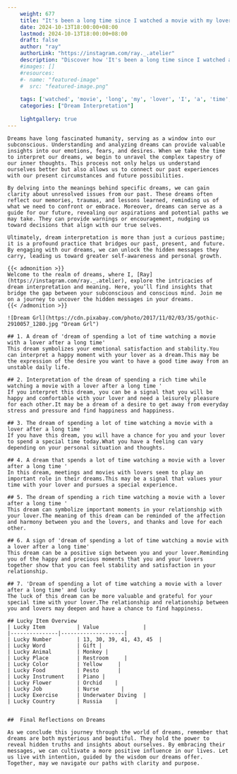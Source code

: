 ```yaml
---
    weight: 677
    title: "It's been a long time since I watched a movie with my lover"  # Assuming 'title' column exists
    date: 2024-10-13T18:00:00+08:00
    lastmod: 2024-10-13T18:00:00+08:00
    draft: false
    author: "ray"
    authorLink: "https://instagram.com/ray._.atelier"
    description: "Discover how 'It's been a long time since I watched a movie with my lover' can interpret your future and uncover its significant meanings in your life."
    #images: []
    #resources:
    #- name: "featured-image"
    #  src: "featured-image.png"
    
    tags: ['watched', 'movie', 'long', 'my', 'lover', 'I', 'a', 'time', 'since', 'been', 'with', "It's"]
    categories: ["Dream Interpretation"]
    
    lightgallery: true
---
```

    
    Dreams have long fascinated humanity, serving as a window into our subconscious. Understanding and analyzing dreams can provide valuable insights into our emotions, fears, and desires. When we take the time to interpret our dreams, we begin to unravel the complex tapestry of our inner thoughts. This process not only helps us understand ourselves better but also allows us to connect our past experiences with our present circumstances and future possibilities.
    
    By delving into the meanings behind specific dreams, we can gain clarity about unresolved issues from our past. These dreams often reflect our memories, traumas, and lessons learned, reminding us of what we need to confront or embrace. Moreover, dreams can serve as a guide for our future, revealing our aspirations and potential paths we may take. They can provide warnings or encouragement, nudging us toward decisions that align with our true selves.
    
    Ultimately, dream interpretation is more than just a curious pastime; it is a profound practice that bridges our past, present, and future. By engaging with our dreams, we can unlock the hidden messages they carry, leading us toward greater self-awareness and personal growth.
    
    {{< admonition >}}
    Welcome to the realm of dreams, where I, [Ray](https://instagram.com/ray._.atelier), explore the intricacies of dream interpretation and meaning. Here, you’ll find insights that bridge the gap between your subconscious and conscious mind. Join me on a journey to uncover the hidden messages in your dreams.
    {{< /admonition >}}
    
    ![Dream Grl](https://cdn.pixabay.com/photo/2017/11/02/03/35/gothic-2910057_1280.jpg "Dream Grl")
    
    ## 1. A dream of 'dream of spending a lot of time watching a movie with a lover after a long time'
    This dream symbolizes your emotional satisfaction and stability.You can interpret a happy moment with your lover as a dream.This may be the expression of the desire you want to have a good time away from an unstable daily life.
    
    ## 2. Interpretation of the dream of spending a rich time while watching a movie with a lover after a long time '
    If you interpret this dream, you can be a signal that you will be happy and comfortable with your lover and need a leisurely pleasure for each other.It may be a dream of a desire to get away from everyday stress and pressure and find happiness and happiness.
    
    ## 3. The dream of spending a lot of time watching a movie with a lover after a long time '
    If you have this dream, you will have a chance for you and your lover to spend a special time today.What you have a feeling can vary depending on your personal situation and thoughts.
    
    ## 4. A dream that spends a lot of time watching a movie with a lover after a long time '
    In this dream, meetings and movies with lovers seem to play an important role in their dreams.This may be a signal that values your time with your lover and pursues a special experience.
    
    ## 5. The dream of spending a rich time watching a movie with a lover after a long time '
    This dream can symbolize important moments in your relationship with your lover.The meaning of this dream can be reminded of the affection and harmony between you and the lovers, and thanks and love for each other.
    
    ## 6. A sign of 'dream of spending a lot of time watching a movie with a lover after a long time'
    This dream can be a positive sign between you and your lover.Reminding you of the happy and precious moments that you and your lovers together show that you can feel stability and satisfaction in your relationship.
    
    ## 7. 'Dream of spending a lot of time watching a movie with a lover after a long time' and lucky
    The luck of this dream can be more valuable and grateful for your special time with your lover.The relationship and relationship between you and lovers may deepen and have a chance to find happiness.
    
    ## Lucky Item Overview
    | Lucky Item          | Value              |
    |---------------|--------------------|
    | Lucky Number        | 13, 30, 39, 41, 43, 45  |
    | Lucky Word          | Gift |
    | Lucky Animal        | Monkey |
    | Lucky Place         | Restroom     |
    | Lucky Color         | Yellow     |
    | Lucky Food          | Pesto      |
    | Lucky Instrument    | Piano |
    | Lucky Flower        | Orchid    |
    | Lucky Job           | Nurse       |
    | Lucky Exercise      | Underwater Diving  |
    | Lucky Country       | Russia    |
    
    
    ##  Final Reflections on Dreams
    
    As we conclude this journey through the world of dreams, remember that dreams are both mysterious and beautiful. They hold the power to reveal hidden truths and insights about ourselves. By embracing their messages, we can cultivate a more positive influence in our lives. Let us live with intention, guided by the wisdom our dreams offer. Together, may we navigate our paths with clarity and purpose.
    
